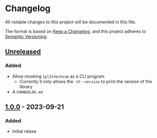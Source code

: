 # Changelog

All notable changes to this project will be documented in this file.

The format is based on [Keep a Changelog](https://keepachangelog.com/en/1.1.0/),
and this project adheres to [Semantic Versioning](https://semver.org/spec/v2.0.0.html).

## [Unreleased]

### Added

- Allow invoking `ipl3checksum` as a CLI program
  - Currently it only allows the `-V`/`--version` to print the version of the library
- A `CHANGELOG.md`

## [1.0.0] - 2023-09-21

### Added

- Initial relase

[unreleased]: https://github.com/olivierlacan/keep-a-changelog/compare/1.0.0...HEAD
[1.0.0]: https://github.com/Decompollaborate/ipl3checksum/releases/tag/1.0.0
